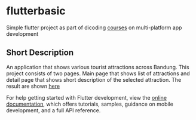# flutterbasic

Simple flutter project as part of dicoding [courses](https://www.dicoding.com/academies/159) on multi-platform app development

## Short Description

An application that shows various tourist attractions across Bandung.
This project consists of two pages. Main page that shows list of attractions and detail page that shows short description of the selected attraction. The result are shown [here](https://rafidmuhammad.github.io/wisata_bandung/)

For help getting started with Flutter development, view the
[online documentation](https://docs.flutter.dev/), which offers tutorials,
samples, guidance on mobile development, and a full API reference.
